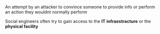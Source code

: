 An attempt by an attacker to convince someone to provide info or perform an action they wouldnt normally perform

Social engineers often try to gain access to the **IT infraestracture** or the **physical facility**